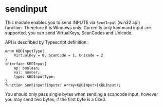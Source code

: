 # sendinput

This module enables you to send INPUTS via `SendInput` (win32 api) function. Therefore it is Windows only.
Currently only keyboard input are supported, you can send VirtualKeys, ScanCodes and Unicode.

API is described by Typescript definition:

```
enum KBDInputType{
    VirtualKey = 0, ScanCode = 1, Unicode = 2
}
interface KBDInput{
    up: boolean;
    val: number;
    type: KBDInputType;
}
function SendInput(inputs: Array<KBDInput>|KBDInput);
```

You should only pass single bytes when sending a scancode input, however you may send two bytes, if the first byte is a 0xe0.
